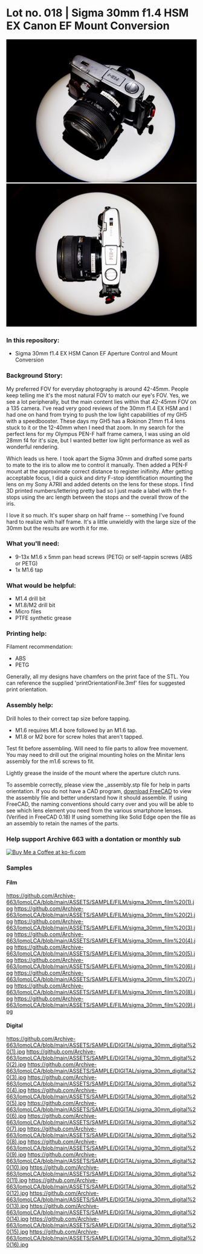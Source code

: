 # Lot no. 018 | Sigma 30mm f1.4 HSM EX Canon EF Mount Conversion

![productShot001](https://github.com/Archive-663/sigma30mmEX/blob/main/ASSETS/PRODUCT/sigma_30mm%20(1).jpg)
![productShot002](https://github.com/Archive-663/sigma30mmEX/blob/main/ASSETS/PRODUCT/sigma_30mm%20(2).jpg)

### In this repository:
- Sigma 30mm f1.4 EX HSM Canon EF Aperture Control and Mount Conversion

### Background Story:
My preferred FOV for everyday photography is around 42-45mm. People keep telling me it's the most natural FOV to match our eye's FOV. Yes, we see a lot peripherally, but the main content lies within that 42-45mm FOV on a 135 camera. I've read very good reviews of the 30mm f1.4 EX HSM and I had one on hand from trying to push the low light capabilities of my GH5 with a speedbooster. These days my GH5 has a Rokinon 21mm f1.4 lens stuck to it or the 12-40mm when I need that zoom. In my search for the perfect lens for my Olympus PEN-F half frame camera, I was using an old 28mm f4 for it's size, but I wanted better low light performance as well as wonderful rendering.

Which leads us here. I took apart the Sigma 30mm and drafted some parts to mate to the iris to allow me to control it manually. Then added a PEN-F mount at the approximate correct distance to register inifinity. After getting acceptable focus, I did a quick and dirty F-stop identification mounting the lens on my Sony A7RII and added detents on the lens for these stops. I find 3D printed numbers/lettering pretty bad so I just made a label with the f-stops using the arc length between the stops and the overall throw of the iris. 

I love it so much. It's super sharp on half frame -- something I've found hard to realize with half frame. It's a little unwieldly with the large size of the 30mm but the results are worth it for me.

### What you'll need:
- 9-13x M1.6 x 5mm pan head screws (PETG) or self-tappin screws (ABS or PETG)
- 1x M1.6 tap

### What would be helpful:
- M1.4 drill bit
- M1.8/M2 drill bit
- Micro files
- PTFE synthetic grease

### Printing help:
Filament recommendation:
- ABS
- PETG

Generally, all my designs have chamfers on the print face of the STL. You can reference the supplied 'printOrientationFile.3mf' files for suggested print orientation.

### Assembly help:
Drill holes to their correct tap size before tapping.
- M1.6 requires M1.4 bore followed by an M1.6 tap.
- M1.8 or M2 bore for screw holes that aren't tapped.

Test fit before assembling. Will need to file parts to allow free movement. You may need to drill out the original mounting holes on the Minitar lens assembly for the m1.6 screws to fit. 

Lightly grease the inside of the mount where the aperture clutch runs.

To assemble correctly, please view the _assembly.stp file for help in parts orientation. If you do not have a CAD program, <a href="https://www.freecad.org/downloads.php" target="_blank">download FreeCAD</a> to view the assembly file and better understand how it should assemble. If using FreeCAD, the naming conventions should carry over and you will be able to see which lens element you need from the various smartphone lenses. (Verified in FreeCAD 0.18) If using something like Solid Edge open the file as an assembly to retain the names of the parts.

### Help support Archive 663 with a dontation or monthly sub

<a href='https://ko-fi.com/P5P3MHMSF' target='_blank'><img height='36' style='border:0px;height:36px;' src='https://storage.ko-fi.com/cdn/kofi2.png?v=3' border='0' alt='Buy Me a Coffee at ko-fi.com' /></a>

### Samples

#### Film
https://github.com/Archive-663/lomoLCA/blob/main/ASSETS/SAMPLE/FILM/sigma_30mm_film%20(1).jpg
https://github.com/Archive-663/lomoLCA/blob/main/ASSETS/SAMPLE/FILM/sigma_30mm_film%20(2).jpg
https://github.com/Archive-663/lomoLCA/blob/main/ASSETS/SAMPLE/FILM/sigma_30mm_film%20(3).jpg
https://github.com/Archive-663/lomoLCA/blob/main/ASSETS/SAMPLE/FILM/sigma_30mm_film%20(4).jpg
https://github.com/Archive-663/lomoLCA/blob/main/ASSETS/SAMPLE/FILM/sigma_30mm_film%20(5).jpg
https://github.com/Archive-663/lomoLCA/blob/main/ASSETS/SAMPLE/FILM/sigma_30mm_film%20(6).jpg
https://github.com/Archive-663/lomoLCA/blob/main/ASSETS/SAMPLE/FILM/sigma_30mm_film%20(7).jpg
https://github.com/Archive-663/lomoLCA/blob/main/ASSETS/SAMPLE/FILM/sigma_30mm_film%20(8).jpg
https://github.com/Archive-663/lomoLCA/blob/main/ASSETS/SAMPLE/FILM/sigma_30mm_film%20(9).jpg

#### Digital
https://github.com/Archive-663/lomoLCA/blob/main/ASSETS/SAMPLE/DIGITAL/sigma_30mm_digital%20(1).jpg
https://github.com/Archive-663/lomoLCA/blob/main/ASSETS/SAMPLE/DIGITAL/sigma_30mm_digital%20(2).jpg
https://github.com/Archive-663/lomoLCA/blob/main/ASSETS/SAMPLE/DIGITAL/sigma_30mm_digital%20(3).jpg
https://github.com/Archive-663/lomoLCA/blob/main/ASSETS/SAMPLE/DIGITAL/sigma_30mm_digital%20(4).jpg
https://github.com/Archive-663/lomoLCA/blob/main/ASSETS/SAMPLE/DIGITAL/sigma_30mm_digital%20(5).jpg
https://github.com/Archive-663/lomoLCA/blob/main/ASSETS/SAMPLE/DIGITAL/sigma_30mm_digital%20(6).jpg
https://github.com/Archive-663/lomoLCA/blob/main/ASSETS/SAMPLE/DIGITAL/sigma_30mm_digital%20(7).jpg
https://github.com/Archive-663/lomoLCA/blob/main/ASSETS/SAMPLE/DIGITAL/sigma_30mm_digital%20(8).jpg
https://github.com/Archive-663/lomoLCA/blob/main/ASSETS/SAMPLE/DIGITAL/sigma_30mm_digital%20(9).jpg
https://github.com/Archive-663/lomoLCA/blob/main/ASSETS/SAMPLE/DIGITAL/sigma_30mm_digital%20(10).jpg
https://github.com/Archive-663/lomoLCA/blob/main/ASSETS/SAMPLE/DIGITAL/sigma_30mm_digital%20(11).jpg
https://github.com/Archive-663/lomoLCA/blob/main/ASSETS/SAMPLE/DIGITAL/sigma_30mm_digital%20(12).jpg
https://github.com/Archive-663/lomoLCA/blob/main/ASSETS/SAMPLE/DIGITAL/sigma_30mm_digital%20(13).jpg
https://github.com/Archive-663/lomoLCA/blob/main/ASSETS/SAMPLE/DIGITAL/sigma_30mm_digital%20(14).jpg
https://github.com/Archive-663/lomoLCA/blob/main/ASSETS/SAMPLE/DIGITAL/sigma_30mm_digital%20(15).jpg
https://github.com/Archive-663/lomoLCA/blob/main/ASSETS/SAMPLE/DIGITAL/sigma_30mm_digital%20(16).jpg
